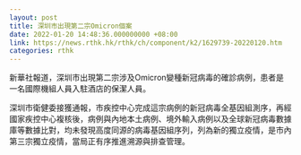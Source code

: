 ```yaml
---
layout: post
title: 深圳市出現第二宗Omicron個案
date: 2022-01-20 14:48:36.000000000 +08:00
link: https://news.rthk.hk/rthk/ch/component/k2/1629739-20220120.htm
categories: rthk
---
```


新華社報道，深圳市出現第二宗涉及Omicron變種新冠病毒的確診病例，患者是一名國際機組人員入駐酒店的保潔人員。

深圳市衛健委接獲通報，市疾控中心完成這宗病例的新冠病毒全基因組測序，再經國家疾控中心複核後，病例與內地本土病例、境外輸入病例以及全球新冠病毒數據庫等數據比對，均未發現高度同源的病毒基因組序列，列為新的獨立疫情，是市內第三宗獨立疫情，當局正有序推進溯源與排查管理。
